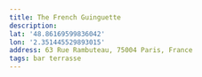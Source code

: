 ```yaml
---
title: The French Guinguette
description:
lat: '48.86169599836042'
lon: '2.351445529893015'
address: 63 Rue Rambuteau, 75004 Paris, France
tags: bar terrasse
---
```

